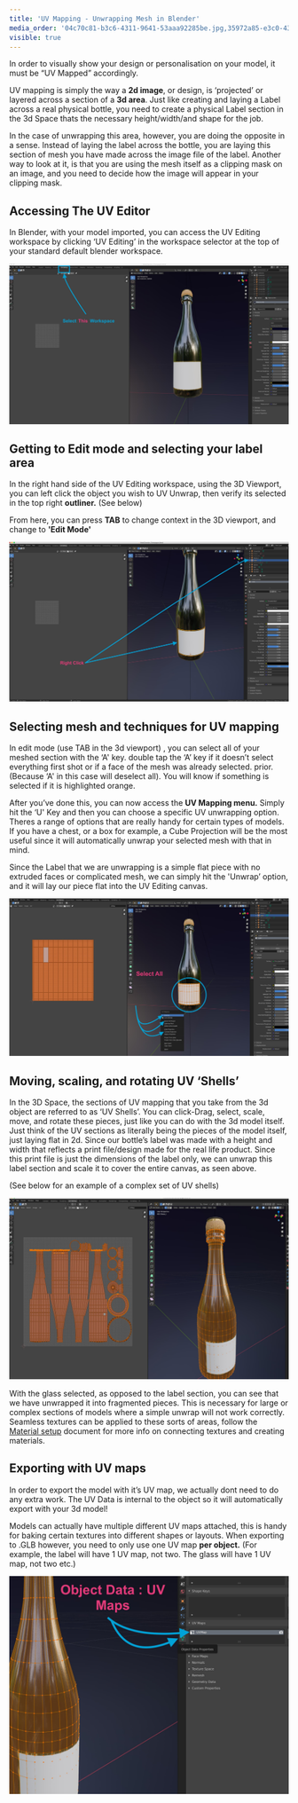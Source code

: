 ```yaml
---
title: 'UV Mapping - Unwrapping Mesh in Blender'
media_order: '04c70c81-b3c6-4311-9641-53aaa92285be.jpg,35972a85-e3c0-4352-95ff-7d153cb4733d.jpg,ed4ae8f5-50b5-4e3c-958f-e5f451ed9c30.jpg,1e5bc8f8-2813-4fa6-bd0a-0900ec31a321.jpg,1caf700a-2d83-4aa3-8ece-f9bb1b3a8a2b.jpg'
visible: true
---
```


In order to visually show your design or personalisation on your model, it must be “UV Mapped” accordingly. 

UV mapping is simply the way a **2d image**, or design, is ‘projected’ or layered across a section of a **3d area**. Just like creating and laying a Label across a real physical bottle, you need to create a physical Label section in the 3d Space thats the necessary height/width/and shape for the job. 

In the case of unwrapping this area, however, you are doing the opposite in a sense. Instead of laying the label across the bottle, you are laying this section of mesh you have made across the image file of the label. Another way to look at it, is that you are using the mesh itself as a clipping mask on an image, and you need to decide how the image will appear in your clipping mask. 

## Accessing The UV Editor
In Blender, with your model imported, you can access the UV Editing workspace by clicking ‘UV Editing’ in the workspace selector at the top of your standard default blender workspace. 

![](04c70c81-b3c6-4311-9641-53aaa92285be.jpg)

## Getting to Edit mode and selecting your label area
In the right hand side of the UV Editing workspace, using the 3D Viewport, you can left click the object you wish to UV Unwrap, then verify its selected in the top right **outliner.** (See below) 

From here, you can press **TAB** to change context in the 3D viewport, and change to **'Edit Mode'**

![](35972a85-e3c0-4352-95ff-7d153cb4733d.jpg)

## Selecting mesh and techniques for UV mapping
In edit mode (use TAB in the 3d viewport) , you can select all of your meshed section with the ‘A' key. double tap the ‘A’ key if it doesn’t select everything first shot or if a face of the mesh was already selected. prior. (Because ‘A' in this case will deselect all). You will know if something is selected if it is highlighted orange.

After you’ve done this, you can now access the **UV Mapping menu.** Simply hit the ‘U' Key and then you can choose a specific UV unwrapping option. Theres a range of options that are really handy for certain types of models.  If you have a chest, or a box for example, a Cube Projection will be the most useful since it will automatically unwrap your selected mesh with that in mind. 

Since the Label that we are unwrapping is a simple flat piece with no extruded faces or complicated mesh, we can simply hit the 'Unwrap’ option, and it will lay our piece flat into the UV Editing canvas.

![](ed4ae8f5-50b5-4e3c-958f-e5f451ed9c30.jpg)

## Moving, scaling, and rotating UV ‘Shells’
In the 3D Space, the sections of UV mapping that you take from the 3d object are referred to as ‘UV Shells’. You can click-Drag, select, scale, move, and rotate these pieces, just like you can do with the 3d model itself. Just think of the UV sections as literally being the pieces of the model itself, just laying flat in 2d. Since our bottle’s label was made with a height and width that reflects a print file/design made for the real life product. Since this print file is just the dimensions of the label only, we can unwrap this label section and scale it to cover the entire canvas, as seen above. 

(See below for an example of a complex set of UV shells)

![](1e5bc8f8-2813-4fa6-bd0a-0900ec31a321.jpg)

With the glass selected, as opposed to the label section, you can see that we have unwrapped it into fragmented pieces. This is necessary for large or complex sections of models where a simple unwrap will not work correctly. Seamless textures can be applied to these sorts of areas, follow the [Material setup](https://help.spiff.com.au/setting-up-3d-models-for-spiff/setting-up-materials-for-glb-file-exports-from-blender ) document for more info on connecting textures and creating materials.

## Exporting with UV maps
In order to export the model with it’s UV map, we actually dont need to do any extra work. The UV Data is internal to the object so it will automatically export with your 3d model!

Models can actually have multiple different UV maps attached, this is handy for baking certain textures into different shapes or layouts. When exporting to .GLB however, you need to only use one UV map **per object.** (For example, the label will have 1 UV map, not two. The glass will have 1 UV map, not two etc.)

![](1caf700a-2d83-4aa3-8ece-f9bb1b3a8a2b.jpg)